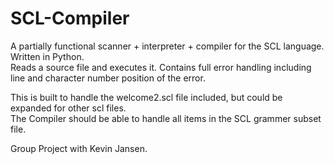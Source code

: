 # SCL-Compiler
A partially functional scanner + interpreter + compiler for the SCL language. Written in Python.  
Reads a source file and executes it. Contains full error handling including line and character number position of the error.  

This is built to handle the welcome2.scl file included, but could be expanded for other scl files. \
The Compiler should be able to handle all items in the SCL grammer subset file. 

Group Project with Kevin Jansen.
